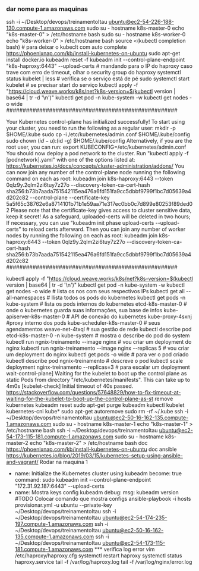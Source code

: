 ### dar nome para as maquinas
ssh -i ~/Desktop/devops/treinamentoItau ubuntu@ec2-54-226-188-130.compute-1.amazonaws.com
sudo su -
hostname k8s-master-0
echo "k8s-master-0" > /etc/hostname
bash
sudo su -
hostname k8s-worker-0
echo "k8s-worker-0" > /etc/hostname
bash
source <(kubectl completion bash) # para deixar o kubeclt com auto complete
https://phoenixnap.com/kb/install-kubernetes-on-ubuntu
sudo apt-get install docker.io
kubeadm reset -f
kubeadm init --control-plane-endpoint "k8s-haproxy:6443" --upload-certs # mandando para o IP do haproxy
caso trave com erro de timeout, olhar o security group do haproxy
systemctl status kubelet | less # verifica se o serviço está de pé
sudo systemctl start kubelet # se precisar start do serviço
kubectl apply -f "https://cloud.weave.works/k8s/net?k8s-version=$(kubectl version | base64 | tr -d '\n')"
kubectl get pod -n kube-system -w
kubectl get nodes -o wide
####################################################

Your Kubernetes control-plane has initialized successfully!
To start using your cluster, you need to run the following as a regular user:
mkdir -p $HOME/.kube
sudo cp -i /etc/kubernetes/admin.conf $HOME/.kube/config
sudo chown $(id -u):$(id -g) $HOME/.kube/config
Alternatively, if you are the root user, you can run:
export KUBECONFIG=/etc/kubernetes/admin.conf
You should now deploy a pod network to the cluster.
Run "kubectl apply -f [podnetwork].yaml" with one of the options listed at:
https://kubernetes.io/docs/concepts/cluster-administration/addons/
You can now join any number of the control-plane node running the following command on each as root:
kubeadm join k8s-haproxy:6443 --token 0qlz9y.2qlm2zi6tuy7z27o --discovery-token-ca-cert-hash sha256:b73b7aada751542115ea476a6fd151fa9cc5dbbf9799f1bc7d05639a4d202c82 --control-plane --certificate-key 5a5f65c38762e6a8714101b71b1e59aa71e317ec0bb0c7d899e80253f89ded02
Please note that the certificate-key gives access to cluster sensitive data, keep it secret!
As a safeguard, uploaded-certs will be deleted in two hours; If necessary, you can use
"kubeadm init phase upload-certs --upload-certs" to reload certs afterward.
Then you can join any number of worker nodes by running the following on each as root:
kubeadm join k8s-haproxy:6443 --token 0qlz9y.2qlm2zi6tuy7z27o --discovery-token-ca-cert-hash sha256:b73b7aada751542115ea476a6fd151fa9cc5dbbf9799f1bc7d05639a4d202c82
####################################################

kubectl apply -f "https://cloud.weave.works/k8s/net?k8s-version=$(kubectl version | base64 | tr -d '\n')"
kubectl get pod -n kube-system -w
kubectl get nodes -o wide # lista os nos com seus respectivos IPs
kubectl get all --all-namespaces # llista todos os pods do kubernetes
kubectl get pods -n kube-system # lista os pods internos do kubernetes
etcd-k8s-master-0 # onde o kubernetes guarda suas informações, sua base de infos
kube-apiserver-k8s-master-0 # API de conexão do kubernetes
kube-proxy-4sxnj #proxy interno dos pods
kube-scheduler-k8s-master-0 # seus agendamentos
weave-net-4txql # sua gestão de rede
kubectl describe pod etcd-k8s-master-0 -n kube-system # mostra o describe do pod do system
kubectl run ngnix-treinamento --image nginx # vou criar um deployment do nginx
kubectl run ngnix-treinamento --image nginx --replicas 5 # vou criar um deployment do nginx
kubectl get pods -o wide # para ver o pod criado
kubectl describe pod ngnix-treinamento # descreve o pod
kubectl scale deployment nginx-treinamento --replicas=3 # para escalar um deployment
wait-control-plane] Waiting for the kubelet to boot up the control plane as static Pods from directory "/etc/kubernetes/manifests". This can take up to 4m0s
[kubelet-check] Initial timeout of 40s passed.
https://stackoverflow.com/questions/57648829/how-to-fix-timeout-at-waiting-for-the-kubelet-to-boot-up-the-control-plane-as-st
remove kubernetes
kubeadm reset
sudo apt-get purge kubeadm kubectl kubelet kubernetes-cni kube*
sudo apt-get autoremove
sudo rm -rf ~/.kube
ssh -i ~/Desktop/devops/treinamentoItau ubuntu@ec2-50-16-162-135.compute-1.amazonaws.com
sudo su -
hostname k8s-master-1
echo "k8s-master-1" > /etc/hostname
bash
ssh -i ~/Desktop/devops/treinamentoItau ubuntu@ec2-54-173-115-181.compute-1.amazonaws.com
sudo su -
hostname k8s-master-2
echo "k8s-master-2" > /etc/hostname
bash
doc https://phoenixnap.com/kb/install-kubernetes-on-ubuntu
doc ansible https://kubernetes.io/blog/2019/03/15/kubernetes-setup-using-ansible-and-vagrant/
Rodar na maquina 1
- name: Initialize the Kubernetes cluster using kubeadm
become: true
command: sudo kubeadm init --control-plane-endpoint "172.31.92.187:6443" --upload-certs
- name: Mostra keys config kubeadm
debug:
msg: kubeadm version #TODO Colocar comando que mostra configs
ansible-playbook -i hosts provisionar.yml -u ubuntu --private-key ~/Desktop/devops/treinamentoItau
ssh -i ~/Desktop/devops/treinamentoItau ubuntu@ec2-54-174-235-197.compute-1.amazonaws.com
ssh -i ~/Desktop/devops/treinamentoItau ubuntu@ec2-50-16-162-135.compute-1.amazonaws.com
ssh -i ~/Desktop/devops/treinamentoItau ubuntu@ec2-54-173-115-181.compute-1.amazonaws.com
*** verifica log error
vim /etc/haproxy/haproxy.cfg
systemctl restart haproxy
systemctl status haproxy.service
tail -f /var/log/haproxy.log
tail -f /var/log/nginx/error.log
